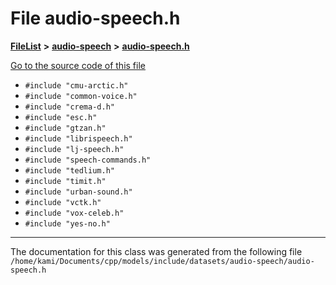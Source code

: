 

# File audio-speech.h



[**FileList**](files.md) **>** [**audio-speech**](dir_3f959236e5b642d039994a38a6e55324.md) **>** [**audio-speech.h**](audio-speech_8h.md)

[Go to the source code of this file](audio-speech_8h_source.md)



* `#include "cmu-arctic.h"`
* `#include "common-voice.h"`
* `#include "crema-d.h"`
* `#include "esc.h"`
* `#include "gtzan.h"`
* `#include "librispeech.h"`
* `#include "lj-speech.h"`
* `#include "speech-commands.h"`
* `#include "tedlium.h"`
* `#include "timit.h"`
* `#include "urban-sound.h"`
* `#include "vctk.h"`
* `#include "vox-celeb.h"`
* `#include "yes-no.h"`


































































------------------------------
The documentation for this class was generated from the following file `/home/kami/Documents/cpp/models/include/datasets/audio-speech/audio-speech.h`

